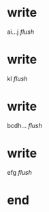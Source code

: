 # write
  ai...j
_flush_

# write
  kl
_flush_

# write
  bcdh...
_flush_

# write
  efg
_flush_

# end
